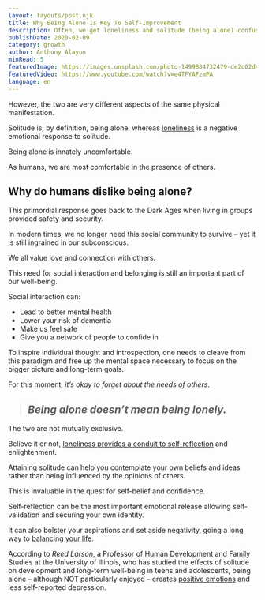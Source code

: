 ```yaml
---
layout: layouts/post.njk
title: Why Being Alone Is Key To Self-Improvement
description: Often, we get loneliness and solitude (being alone) confused.
publishDate: 2020-02-09
category: growth
author: Anthony Alayon
minRead: 5
featuredImage: https://images.unsplash.com/photo-1499084732479-de2c02d45fcc?ixlib=rb-4.0.3&ixid=M3wxMjA3fDB8MHxwaG90by1wYWdlfHx8fGVufDB8fHx8fA%3D%3D&auto=format&fit=crop&w=1031&q=80
featuredVideo: https://www.youtube.com/watch?v=e4TFYAFzmPA
language: en
---
```


<!-- @format -->

<!--StartFragment-->

However, the two are very different aspects of the same physical manifestation.

Solitude is, by definition, being alone, whereas [loneliness](https://everydaypower.com/how-to-deal-with-loneliness/) is a negative emotional response to solitude.

Being alone is innately uncomfortable.

As humans, we are most comfortable in the presence of others.

## **Why do humans dislike being alone?**

This primordial response goes back to the Dark Ages when living in groups provided safety and security.

In modern times, we no longer need this social community to survive – yet it is still ingrained in our subconscious.

We all value love and connection with others.

This need for social interaction and belonging is still an important part of our well-being.

Social interaction can:

-   Lead to better mental health
-   Lower your risk of dementia
-   Make us feel safe
-   Give you a network of people to confide in

To inspire individual thought and introspection, one needs to cleave from this paradigm and free up the mental space necessary to focus on the bigger picture and long-term goals.

For this moment, *it’s okay to forget about the needs of others*.

> ## **_Being alone doesn’t mean being lonely._**

The two are not mutually exclusive.

Believe it or not, [loneliness provides a conduit to self-reflection](https://everydaypower.com/loneliness-into-self-reflection/) and enlightenment.

Attaining solitude can help you contemplate your own beliefs and ideas rather than being influenced by the opinions of others.

This is invaluable in the quest for self-belief and confidence.

Self-reflection can be the most important emotional release allowing self-validation and securing your own identity.

It can also bolster your aspirations and set aside negativity, going a long way to [balancing your life](https://everydaypower.com/balance-finding-your-happy-medium-in-life/).

According to *Reed Larson*, a Professor of Human Development and Family Studies at the University of Illinois, who has studied the effects of solitude on development and long-term well-being in teens and adolescents, being alone – although NOT particularly enjoyed – creates [positive emotions](https://everydaypower.com/10-ways-to-trigger-positive-emotions/) and less self-reported depression.

<!--EndFragment-->

<!--StartFragment-->
